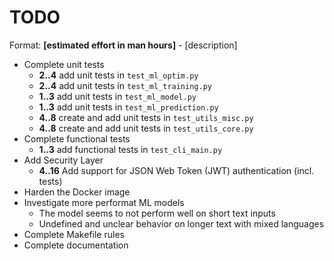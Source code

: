 # TODO

Format: **[estimated effort in man hours]** - [description]

 - Complete unit tests
    - **2..4** add unit tests in `test_ml_optim.py`
    - **2..4** add unit tests in `test_ml_training.py`
    - **1..3** add unit tests in `test_ml_model.py`
    - **1..3** add unit tests in `test_ml_prediction.py` 
    - **4..8** create and add unit tests in `test_utils_misc.py`
    - **4..8** create and add unit tests in `test_utils_core.py`
 - Complete functional tests
    - **1..3** add functional tests in `test_cli_main.py`
 - Add Security Layer
    - **4..16** Add support for JSON Web Token (JWT) authentication (incl. tests)
 - Harden the Docker image
 - Investigate more performat ML models
    - The model seems to not perform well on short text inputs
    - Undefined and unclear behavior on longer text with mixed languages
 - Complete Makefile rules
 - Complete documentation
